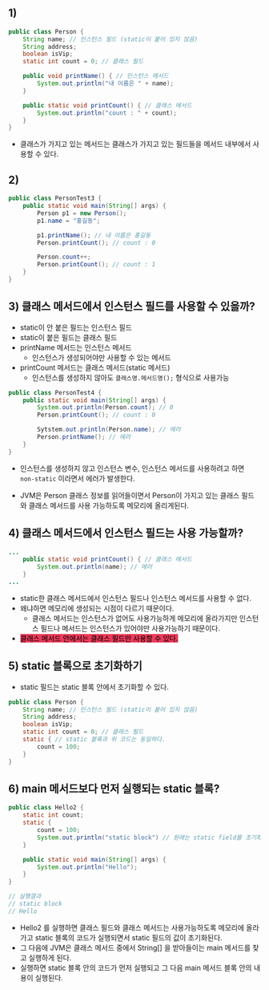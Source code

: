 ## 1) 
```Java
public class Person {
	String name; // 인스턴스 필드 (static이 붙어 있지 않음)
	String address;
	boolean isVip;
	static int count = 0; // 클래스 필드

	public void printName() { // 인스턴스 메서드
		System.out.println("내 이름은 " + name);	
	}

	public static void printCount() { // 클래스 메서드
		System.out.println("count : " + count);
	}
}
```
- 클래스가 가지고 있는 메서드는 클래스가 가지고 있는 필드들을 메서드 내부에서 사용할 수 있다.

## 2) 
```Java
public class PersonTest3 {
	public static void main(String[] args) {
		Person p1 = new Person();
		p1.name = "홍길동";

		p1.printName(); // 내 이름은 홍길동
		Person.printCount(); // count : 0

		Person.count++;
		Person.printCount(); // count : 1
	}
}
```

## 3) 클래스 메서드에서 인스턴스 필드를 사용할 수 있을까?
- static이 안 붙은 필드는 인스턴스 필드
- static이 붙은 필드는 클래스 필드
- printName 메서드는 인스턴스 메서드
	- 인스턴스가 생성되어야만 사용할 수 있는 메서드
- printCount 메서드는 클래스 메서드(static 메서드)
	- 인스턴스를 생성하지 않아도 `클래스명.메서드명();` 형식으로 사용가능

```Java
public class PersonTest4 {
	public static void main(String[] args) {
		System.out.println(Person.count); // 0
		Person.printCount(); // count : 0

		Sytstem.out.println(Person.name); // 에러
		Person.printName(); // 에러
	}
}
```
- 인스턴스를 생성하지 않고 인스턴스 변수, 인스턴스 메서드를 사용하려고 하면 `non-static` 이라면서 에러가 발생한다.

- JVM은 Person 클래스 정보를 읽어들이면서 Person이 가지고 있는 클래스 필드와 클래스 메서드를 사용 가능하도록 메모리에 올리게된다.

## 4) 클래스 메서드에서 인스턴스 필드는 사용 가능할까?
```Java
...
	public static void printCount() { // 클래스 메서드
		System.out.println(name); // 에러
	}
...
```
- static한 클래스 메서드에서 인스턴스 필드나 인스턴스 메서드를 사용할 수 없다.
- 왜냐하면 메모리에 생성되는 시점이 다르기 때문이다.
	- 클래스 메서드는 인스턴스가 없어도 사용가능하게 메모리에 올라가지만 인스턴스 필드나 메서드는 인스턴스가 있어야만 사용가능하기 때문이다.
- <mark style='background:#eb3b5a'>클래스 메서드 안에서는 클래스 필드만 사용할 수 있다.</mark>

## 5) static 블록으로 초기화하기
- static 필드는 static 블록 안에서 초기화할 수 있다.
```Java
public class Person {
	String name; // 인스턴스 필드 (static이 붙어 있지 않음)
	String address;
	boolean isVip;
	static int count = 0; // 클래스 필드
	static { // static 블록과 위 코드는 동일하다.
		count = 100;
	}
}
```

## 6) main 메서드보다 먼저 실행되는 static 블록?
```Java
public class Hello2 {
	static int count;
	static {
		count = 100;
		System.out.println("static block") // 원래는 static field를 초기화한다.
	}

	public static void main(String[] args) {
		System.out.println("Hello");
	}
}

// 실행결과
// static block
// Hello
```
- Hello2 를 실행하면 클래스 필드와 클래스 메서드는 사용가능하도록 메모리에 올라가고 static 블록의 코드가 실행되면서 static 필드의 값이 초기화된다.
- 그 다음에 JVM은 클래스 메서드 중에서 String[] 을 받아들이는 main 메서드를 찾고 실행하게 된다.
- 실행하면 static 블록 안의 코드가 먼저 실행되고 그 다음 main 메서드 블록 안의 내용이 실행된다.
